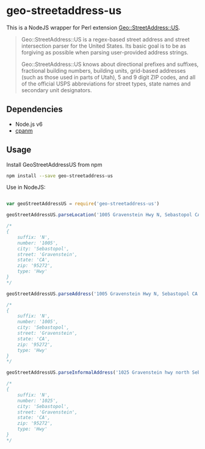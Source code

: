 # geo-streetaddress-us

This is a NodeJS wrapper for Perl extension [Geo::StreetAddress::US].

> Geo::StreetAddress::US is a regex-based street address and street intersection parser for the United States. Its basic goal is to be as forgiving as possible when parsing user-provided address strings. 
> 
> Geo::StreetAddress::US knows about directional prefixes and suffixes, fractional building numbers, building units, grid-based addresses (such as those used in parts of Utah), 5 and 9 digit ZIP codes, and all of the official USPS abbreviations for street types, state names and secondary unit designators.

## Dependencies

- Node.js v6
- [cpanm]

[cpanm]: https://metacpan.org/pod/App::cpanminus

## Usage

Install GeoStreetAddressUS from npm

```bash
npm install --save geo-streetaddress-us
```

Use in NodeJS:

```javascript

var geoStreetAddressUS = require('geo-streetaddress-us')

geoStreetAddressUS.parseLocation('1005 Gravenstein Hwy N, Sebastopol CA 95272')

/*
{
    suffix: 'N',
    number: '1005',
    city: 'Sebastopol',
    street: 'Gravenstein',
    state: 'CA',
    zip: '95272',
    type: 'Hwy'
}
*/

geoStreetAddressUS.parseAddress('1005 Gravenstein Hwy N, Sebastopol CA 95272')

/*
{
    suffix: 'N',
    number: '1005',
    city: 'Sebastopol',
    street: 'Gravenstein',
    state: 'CA',
    zip: '95272',
    type: 'Hwy'
}
*/

geoStreetAddressUS.parseInformalAddress('1025 Gravenstein hwy north Sebastopol CA 95272-3092')

/*
{
    suffix: 'N',
    number: '1025',
    city: 'Sebastopol',
    street: 'Gravenstein',
    state: 'CA',
    zip: '95272',
    type: 'Hwy'
}
*/

```


[Geo::StreetAddress::US]: http://search.cpan.org/~timb/Geo-StreetAddress-US-1.04/US.pm
